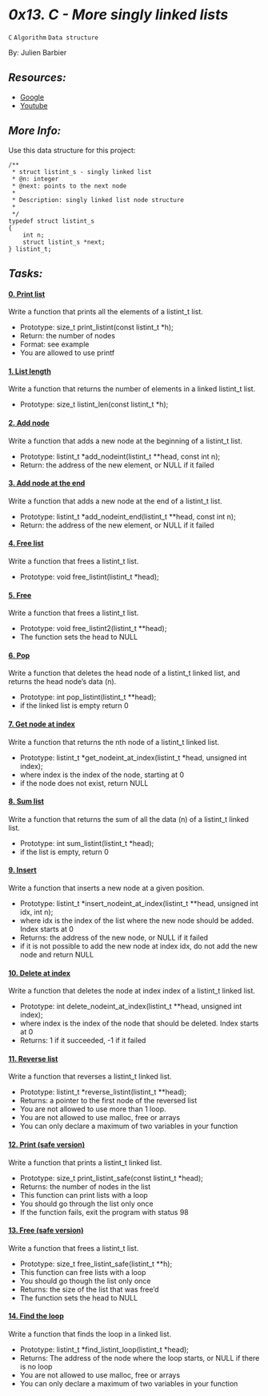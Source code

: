 # *0x13. C - More singly linked lists*

`C`     `Algorithm`      `Data structure`

By: Julien Barbier

## *Resources:*

- [Google](https://www.google.com/#q=linked+lists)
- [Youtube](https://www.youtube.com/results?search_query=linked+lists)

## *More Info:*

Use this data structure for this project:
```
/**
 * struct listint_s - singly linked list
 * @n: integer
 * @next: points to the next node
 *
 * Description: singly linked list node structure
 * 
 */
typedef struct listint_s
{
    int n;
    struct listint_s *next;
} listint_t;
```

## *Tasks:*

#### [0. Print list](0-print_listint.c)

Write a function that prints all the elements of a listint_t list.

- Prototype: size_t print_listint(const listint_t *h);
- Return: the number of nodes
- Format: see example
- You are allowed to use printf

#### [1. List length](1-listint_len.c)

Write a function that returns the number of elements in a linked listint_t list.

- Prototype: size_t listint_len(const listint_t *h);

#### [2. Add node](2-add_nodeint.c)

Write a function that adds a new node at the beginning of a listint_t list.

- Prototype: listint_t *add_nodeint(listint_t **head, const int n);
- Return: the address of the new element, or NULL if it failed

#### [3. Add node at the end](3-add_nodeint_end.c)

Write a function that adds a new node at the end of a listint_t list.

- Prototype: listint_t *add_nodeint_end(listint_t **head, const int n);
- Return: the address of the new element, or NULL if it failed

#### [4. Free list](4-free_listint.c)

Write a function that frees a listint_t list.

- Prototype: void free_listint(listint_t *head);

#### [5. Free](5-free_listint2.c)

Write a function that frees a listint_t list.

- Prototype: void free_listint2(listint_t **head);
- The function sets the head to NULL

#### [6. Pop](6-pop_listint.c)

Write a function that deletes the head node of a listint_t linked list, and returns the head node’s data (n).

- Prototype: int pop_listint(listint_t **head);
- if the linked list is empty return 0

#### [7. Get node at index](7-get_nodeint.c)

Write a function that returns the nth node of a listint_t linked list.

- Prototype: listint_t *get_nodeint_at_index(listint_t *head, unsigned int index);
- where index is the index of the node, starting at 0
- if the node does not exist, return NULL

#### [8. Sum list](8-sum_listint.c)

Write a function that returns the sum of all the data (n) of a listint_t linked list.

- Prototype: int sum_listint(listint_t *head);
- if the list is empty, return 0

#### [9. Insert](9-insert_nodeint.c)

Write a function that inserts a new node at a given position.

- Prototype: listint_t *insert_nodeint_at_index(listint_t **head, unsigned int idx, int n);
- where idx is the index of the list where the new node should be added. Index starts at 0
- Returns: the address of the new node, or NULL if it failed
- if it is not possible to add the new node at index idx, do not add the new node and return NULL

#### [10. Delete at index](10-delete_nodeint.c)

Write a function that deletes the node at index index of a listint_t linked list.

- Prototype: int delete_nodeint_at_index(listint_t **head, unsigned int index);
- where index is the index of the node that should be deleted. Index starts at 0
- Returns: 1 if it succeeded, -1 if it failed

#### [11. Reverse list](100-reverse_listint.c)

Write a function that reverses a listint_t linked list.

- Prototype: listint_t *reverse_listint(listint_t **head);
- Returns: a pointer to the first node of the reversed list
- You are not allowed to use more than 1 loop.
- You are not allowed to use malloc, free or arrays
- You can only declare a maximum of two variables in your function

#### [12. Print (safe version)](101-print_listint_safe.c)

Write a function that prints a listint_t linked list.

- Prototype: size_t print_listint_safe(const listint_t *head);
- Returns: the number of nodes in the list
- This function can print lists with a loop
- You should go through the list only once
- If the function fails, exit the program with status 98

#### [13. Free (safe version)](102-free_listint_safe.c)

Write a function that frees a listint_t list.

- Prototype: size_t free_listint_safe(listint_t **h);
- This function can free lists with a loop
- You should go though the list only once
- Returns: the size of the list that was free’d
- The function sets the head to NULL

#### [14. Find the loop](103-find_loop.c)

Write a function that finds the loop in a linked list.

- Prototype: listint_t *find_listint_loop(listint_t *head);
- Returns: The address of the node where the loop starts, or NULL if there is no loop
- You are not allowed to use malloc, free or arrays
- You can only declare a maximum of two variables in your function









